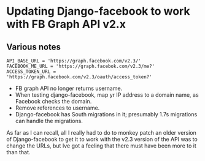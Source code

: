 # Updating Django-facebook to work with FB Graph API v2.x

## Various notes

    API_BASE_URL = 'https://graph.facebook.com/v2.3/'
    FACEBOOK_ME_URL = 'https://graph.facebok.com/v2.3/me?'
    ACCESS_TOKEN_URL = 'https://graph.facebook.com/v2.3/oauth/access_token?'

* FB graph API no longer returns username.
* When testing django-facebook, map yr IP address to a domain name, as Facebook checks the domain.
* Remove references to username.
* Django-facebook has South migrations in it; presumably 1.7s migrations can handle the migrations.

As far as I can recall, all I really had to do to monkey patch an older version of Django-facebook to get it to work with the v2.3 version of the API was to change the URLs, but Ive got a feeling that there must have been more to it than that.

